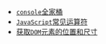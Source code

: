* <i class="profile-icon vuejs iconfont icon-note"></i>[`console`全家桶](notes/js/console/console-related-note.md)
* [<i class="profile-icon vuejs iconfont icon-note"></i>`JavaScript`常见运算符](notes/js/common-operator/common-operator.md)
* [<i class="profile-icon vuejs iconfont icon-note"></i>获取`DOM`元素的位置和尺寸](notes/js/get-dom-property/get-dom-property.md)

